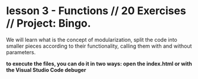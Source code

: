 # lesson 3 - Functions // 20 Exercises // Project: Bingo.

We will learn what is the concept of modularization, split the code into smaller pieces according to their functionality, calling them with and without parameters.

**to execute the files, you can do it in two ways:
open the index.html or with the Visual Studio Code debuger**

